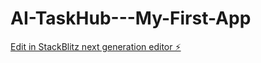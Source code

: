 # AI-TaskHub---My-First-App

[Edit in StackBlitz next generation editor ⚡️](https://stackblitz.com/~/github.com/YAGOPORTELAYP/AI-TaskHub---My-First-App)
